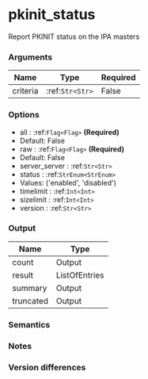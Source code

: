 [//]: # (THE CONTENT BELOW IS GENERATED. DO NOT EDIT.)
# pkinit_status
Report PKINIT status on the IPA masters

### Arguments
|Name|Type|Required
|-|-|-
|criteria|:ref:`Str<Str>`|False

### Options
* all : :ref:`Flag<Flag>` **(Required)**
 * Default: False
* raw : :ref:`Flag<Flag>` **(Required)**
 * Default: False
* server_server : :ref:`Str<Str>`
* status : :ref:`StrEnum<StrEnum>`
 * Values: ('enabled', 'disabled')
* timelimit : :ref:`Int<Int>`
* sizelimit : :ref:`Int<Int>`
* version : :ref:`Str<Str>`

### Output
|Name|Type
|-|-
|count|Output
|result|ListOfEntries
|summary|Output
|truncated|Output

[//]: # (ADD YOUR NOTES BELOW. THESE WILL BE PICKED EVERY TIME THE DOCS ARE REGENERATED. //end)
### Semantics

### Notes

### Version differences